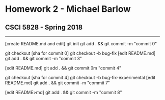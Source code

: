 # Homework 2 - Michael Barlow
## CSCI 5828 - Spring 2018

***

[create README.md and edit]
git init
git add . && git commit -m "commit 0"

git checkout [sha for commit 0]
git checkout -b bug-fix
[edit README.md]
git add . && git commit -m "commit 3"

[edit README.md]
git add . && git commit 0m "commit 4"

git checkout [sha for commit 4]
git checkout -b bug-fix-experimental
[edit README.md]
git add . && git commit -m "commit 7"

[edit README>md]
git add . && git commit -m "commit 8"
